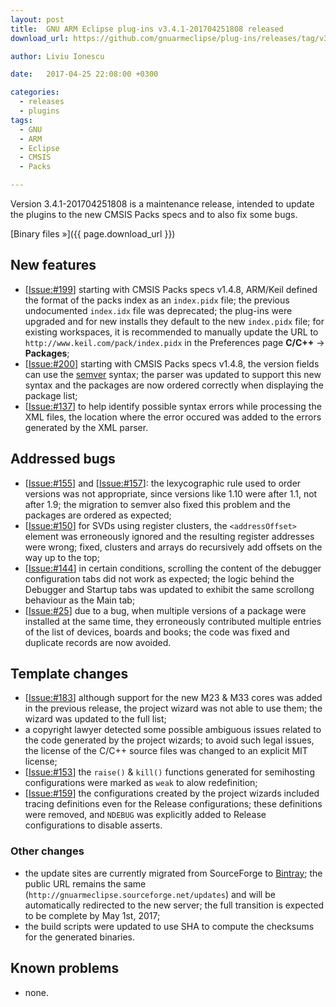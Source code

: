 ```yaml
---
layout: post
title:  GNU ARM Eclipse plug-ins v3.4.1-201704251808 released
download_url: https://github.com/gnuarmeclipse/plug-ins/releases/tag/v3.4.1-201704251808

author: Liviu Ionescu

date:   2017-04-25 22:08:00 +0300

categories:
  - releases
  - plugins
tags:
  - GNU
  - ARM
  - Eclipse
  - CMSIS
  - Packs

---
```


Version 3.4.1-201704251808 is a maintenance release, intended to update the plugins to the new CMSIS Packs specs and to also fix some bugs.

[Binary files »]({{ page.download_url }})

## New features

* [[Issue:#199](https://github.com/gnuarmeclipse/plug-ins/issues/199)] starting with CMSIS Packs specs v1.4.8, ARM/Keil defined the format of the packs index as an `index.pidx` file; the previous undocumented `index.idx` file was deprecated; the plug-ins were upgraded and for new installs they default to the new `index.pidx` file; for existing workspaces, it is recommended to manually update the URL to `http://www.keil.com/pack/index.pidx` in the Preferences page **C/C++** → **Packages**;
* [[Issue:#200](https://github.com/gnuarmeclipse/plug-ins/issues/200)] starting with CMSIS Packs specs v1.4.8, the version fields can use the [semver](http://semver.org) syntax; the parser was updated to support this new syntax and the packages are now ordered correctly when displaying the package list;
* [[Issue:#137](https://github.com/gnuarmeclipse/plug-ins/issues/137)] to help identify possible syntax errors while processing the XML files, the location where the error occured was added to the errors generated by the XML parser.

## Addressed bugs

* [[Issue:#155](https://github.com/gnuarmeclipse/plug-ins/issues/155)] and [[Issue:#157](https://github.com/gnuarmeclipse/plug-ins/issues/157)]: the lexycographic rule used to order versions was not appropriate, since versions like 1.10 were after 1.1, not after 1.9; the migration to semver also fixed this problem and the packages are ordered as expected;
* [[Issue:#150](https://github.com/gnuarmeclipse/plug-ins/issues/150)] for SVDs using register clusters, the `<addressOffset>` element was erroneously ignored and the resulting register addresses were wrong; fixed, clusters and arrays do recursively add offsets on the way up to the top;
* [[Issue:#144](https://github.com/gnuarmeclipse/plug-ins/issues/144)] in certain conditions, scrolling the content of the debugger configuration tabs did not work as expected; the logic behind the Debugger and Startup tabs was updated to exhibit the same scrollong behaviour as the Main tab;
* [[Issue:#25](https://github.com/gnuarmeclipse/plug-ins/issues/25)] due to a bug, when multiple versions of a package were installed at the same time, they erroneously contributed multiple entries of the list of devices, boards and books; the code was fixed and duplicate records are now avoided.

## Template changes

* [[Issue:#183](https://github.com/gnuarmeclipse/plug-ins/issues/183)] although support for the new M23 & M33 cores was added in the previous release, the project wizard was not able to use them; the wizard was updated to the full list;
* a copyright lawyer detected some possible ambiguous issues related to the code generated by the project wizards; to avoid such legal issues, the license of the C/C++ source files was changed to an explicit MIT license;
* [[Issue:#153](https://github.com/gnuarmeclipse/plug-ins/issues/153)] the `raise()` & `kill()` functions generated for semihosting configurations were marked as `weak` to alow redefinition;
* [[Issue:#159](https://github.com/gnuarmeclipse/plug-ins/issues/159)] the configurations created by the project wizards included tracing definitions even for the Release configurations; these definitions were removed, and `NDEBUG` was explicitly added to Release configurations to disable asserts.

### Other changes

* the update sites are currently migrated from SourceForge to [Bintray](https://bintray.com/gnuarmeclipse/updates); the public URL remains the same (`http://gnuarmeclipse.sourceforge.net/updates`) and will be automatically redirected to the new server; the full transition is expected to be complete by May 1st, 2017;
* the build scripts were updated to use SHA to compute the checksums for the generated binaries.

## Known problems

* none. 
